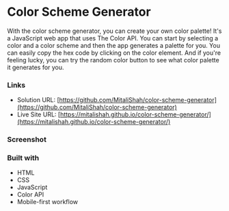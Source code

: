 # Color Scheme Generator

With the color scheme generator, you can create your own color palette! It's a JavaScript web app that uses The Color API. You can start by selecting a color and a color scheme and then the app generates a palette for you. You can easily copy the hex code by clicking on the color element. And if you're feeling lucky, you can try the random color button to see what color palette it generates for you.

### Links

- Solution URL: [https://github.com/MitaliShah/color-scheme-generator](https://github.com/MitaliShah/color-scheme-generator)
- Live Site URL: [https://mitalishah.github.io/color-scheme-generator/](https://mitalishah.github.io/color-scheme-generator/)

### Screenshot

<!-- ![](./images/) -->

### Built with

- HTML
- CSS
- JavaScript
- Color API
- Mobile-first workflow
